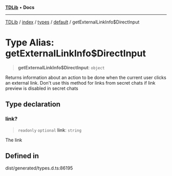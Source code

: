 [**TDLib**](../../../../../../README.md) • **Docs**

***

[TDLib](../../../../../../modules.md) / [index](../../../../../README.md) / [types](../../../README.md) / [default](../README.md) / getExternalLinkInfo$DirectInput

# Type Alias: getExternalLinkInfo$DirectInput

> **getExternalLinkInfo$DirectInput**: `object`

Returns information about an action to be done when the current user clicks an external link. Don't use this method for links from secret chats if link preview is disabled in secret chats

## Type declaration

### link?

> `readonly` `optional` **link**: `string`

The link

## Defined in

dist/generated/types.d.ts:86195
